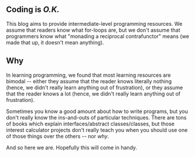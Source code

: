 ## Coding is _O.K._

This blog aims to provide intermediate-level programming resources. We assume
that readers know what for-loops are, but we don't assume that programmers
know what "monading a reciprocal contrafunctor" means (we made that up, it
doesn't mean anything).

## Why

In learning programming, we found that most learning resources are bimodal --
either they assume that the reader knows literally nothing (hence, we didn't
really learn anything out of frustration), or they assume that the reader
knows a lot (hence, we didn't really learn anything out of frustration).

Sometimes you know a good amount about how to write programs, but you don't
really know the ins-and-outs of particular techniques. There are tons of books
which explain interfaces/abstract classes/classes, but those interest
calculator projects don't really teach you when you should use one of those
things over the others -- nor _why_.

And so here we are. Hopefully this will come in handy.

